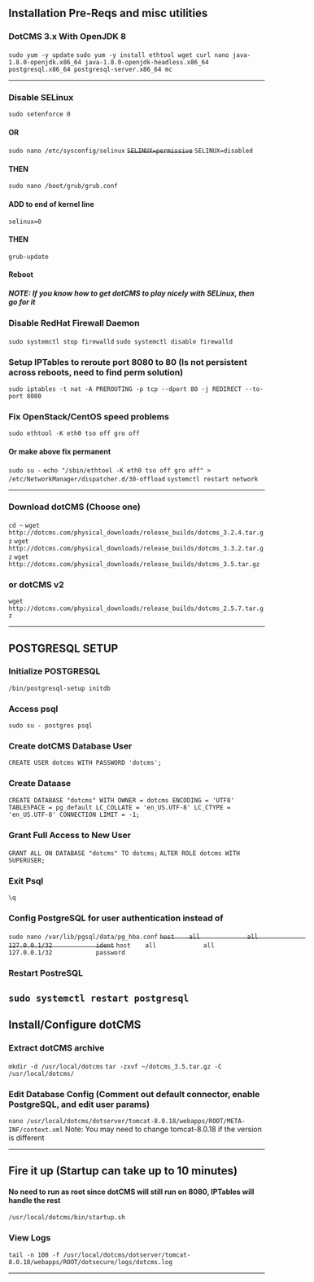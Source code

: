 ## Installation Pre-Reqs and misc utilities
### DotCMS 3.x With OpenJDK 8
`sudo yum -y update`
`sudo yum -y install ethtool wget curl nano java-1.8.0-openjdk.x86_64 java-1.8.0-openjdk-headless.x86_64 postgresql.x86_64 postgresql-server.x86_64 mc`

---

### Disable SELinux
`sudo setenforce 0`
#### OR
`sudo nano /etc/sysconfig/selinux`
~~`SELINUX=permissive`~~
`SELINUX=disabled`
#### THEN
`sudo nano /boot/grub/grub.conf`
#### ADD to end of kernel line
`selinux=0`
#### THEN
`grub-update`
#### Reboot


##### NOTE: If you know how to get dotCMS to play nicely with SELinux, then go for it

### Disable RedHat Firewall Daemon
`sudo systemctl stop firewalld`
`sudo systemctl disable firewalld`

### Setup IPTables to reroute port 8080 to 80 (Is not persistent across reboots, need to find perm solution)
`sudo iptables -t nat -A PREROUTING -p tcp --dport 80 -j REDIRECT --to-port 8080`

### Fix OpenStack/CentOS speed problems
`sudo ethtool -K eth0 tso off gro off`

#### Or make above fix permanent
`sudo su -`
`echo "/sbin/ethtool -K eth0 tso off gro off" > /etc/NetworkManager/dispatcher.d/30-offload`
`systemctl restart network`


---

### Download dotCMS (Choose one)
`cd ~`
`wget http://dotcms.com/physical_downloads/release_builds/dotcms_3.2.4.tar.gz`
`wget http://dotcms.com/physical_downloads/release_builds/dotcms_3.3.2.tar.gz`
`wget http://dotcms.com/physical_downloads/release_builds/dotcms_3.5.tar.gz`
### or dotCMS v2
`wget http://dotcms.com/physical_downloads/release_builds/dotcms_2.5.7.tar.gz`

---

## POSTGRESQL SETUP

### Initialize POSTGRESQL
`/bin/postgresql-setup initdb`

### Access psql
`sudo su - postgres
psql`

### Create dotCMS Database User
`CREATE USER dotcms WITH PASSWORD 'dotcms';`

### Create Dataase
`CREATE DATABASE "dotcms" WITH OWNER = dotcms ENCODING = 'UTF8' TABLESPACE = pg_default LC_COLLATE = 'en_US.UTF-8' LC_CTYPE = 'en_US.UTF-8' CONNECTION LIMIT = -1;`

### Grant Full Access to New User
`GRANT ALL ON DATABASE "dotcms" TO dotcms;`
`ALTER ROLE dotcms WITH SUPERUSER;`

### Exit Psql
`\q`

### Config PostgreSQL for user authentication instead of 
`sudo nano /var/lib/pgsql/data/pg_hba.conf`
~~`host    all             all             127.0.0.1/32            ident`~~
`host    all             all             127.0.0.1/32            password`

### Restart PostreSQL
`sudo systemctl restart postgresql`
---

## Install/Configure dotCMS

### Extract dotCMS archive
`mkdir -d /usr/local/dotcms`
`tar -zxvf ~/dotcms_3.5.tar.gz -C /usr/local/dotcms/`

### Edit Database Config (Comment out default connector, enable PostgreSQL, and edit user params)
`nano /usr/local/dotcms/dotserver/tomcat-8.0.18/webapps/ROOT/META-INF/context.xml`
Note: You may need to change tomcat-8.0.18 if the version is different

---

## Fire it up (Startup can take up to 10 minutes)
#### No need to run as root since dotCMS will still run on 8080, IPTables will handle the rest
`/usr/local/dotcms/bin/startup.sh`

### View Logs
`tail -n 100 -f /usr/local/dotcms/dotserver/tomcat-8.0.18/webapps/ROOT/dotsecure/logs/dotcms.log`

---
